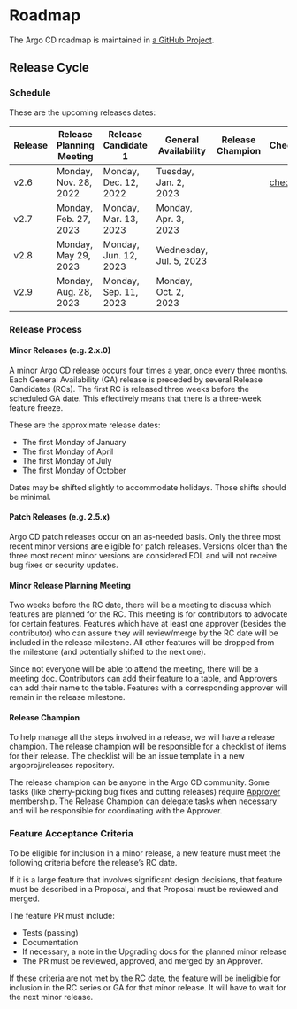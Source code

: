 # Roadmap

The Argo CD roadmap is maintained in [a GitHub Project](https://github.com/orgs/argoproj/projects/25/views/14).

## Release Cycle

### Schedule

These are the upcoming releases dates:

| Release | Release Planning Meeting | Release Candidate 1   | General Availability    | Release Champion | Checklist                                                 |
|---------|--------------------------|-----------------------|-------------------------|------------------|-----------------------------------------------------------|
| v2.6    | Monday, Nov. 28, 2022    | Monday, Dec. 12, 2022 | Tuesday, Jan. 2, 2023   |                  | [checklist](https:/github.com/argoproj/releases/issues/1) |
| v2.7    | Monday, Feb. 27, 2023    | Monday, Mar. 13, 2023 | Monday, Apr. 3, 2023    |
| v2.8    | Monday, May 29, 2023     | Monday, Jun. 12, 2023 | Wednesday, Jul. 5, 2023 |
| v2.9    | Monday, Aug. 28, 2023    | Monday, Sep. 11, 2023 | Monday, Oct. 2, 2023    |

### Release Process

#### Minor Releases (e.g. 2.x.0)

A minor Argo CD release occurs four times a year, once every three months. Each General Availability (GA) release is
preceded by several Release Candidates (RCs). The first RC is released three weeks before the scheduled GA date. This
effectively means that there is a three-week feature freeze.

These are the approximate release dates:

* The first Monday of January
* The first Monday of April
* The first Monday of July
* The first Monday of October

Dates may be shifted slightly to accommodate holidays. Those shifts should be minimal.

#### Patch Releases (e.g. 2.5.x)

Argo CD patch releases occur on an as-needed basis. Only the three most recent minor versions are eligible for patch
releases. Versions older than the three most recent minor versions are considered EOL and will not receive bug fixes or
security updates.

#### Minor Release Planning Meeting

Two weeks before the RC date, there will be a meeting to discuss which features are planned for the RC. This meeting is
for contributors to advocate for certain features. Features which have at least one approver (besides the contributor)
who can assure they will review/merge by the RC date will be included in the release milestone. All other features will
be dropped from the milestone (and potentially shifted to the next one).

Since not everyone will be able to attend the meeting, there will be a meeting doc. Contributors can add their feature
to a table, and Approvers can add their name to the table. Features with a corresponding approver will remain in the
release milestone.

#### Release Champion

To help manage all the steps involved in a release, we will have a release champion. The release champion will be
responsible for a checklist of items for their release. The checklist will be an issue template in a new
argoproj/releases repository.

The release champion can be anyone in the Argo CD community. Some tasks (like cherry-picking bug fixes and cutting
releases) require [Approver](https://github.com/argoproj/argoproj/blob/master/community/membership.md#community-membership)
membership. The Release Champion can delegate tasks when necessary and will be responsible for coordinating with the
Approver.

### Feature Acceptance Criteria

To be eligible for inclusion in a minor release, a new feature must meet the following criteria before the release’s RC
date.

If it is a large feature that involves significant design decisions, that feature must be described in a Proposal, and
that Proposal must be reviewed and merged.

The feature PR must include:

* Tests (passing)
* Documentation
* If necessary, a note in the Upgrading docs for the planned minor release
* The PR must be reviewed, approved, and merged by an Approver.

If these criteria are not met by the RC date, the feature will be ineligible for inclusion in the RC series or GA for
that minor release. It will have to wait for the next minor release.

